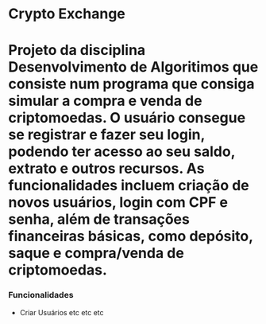 <h1>Crypto Exchange<h1>
Projeto da disciplina Desenvolvimento de Algoritimos que consiste num programa que consiga simular a compra e venda de criptomoedas. O usuário consegue se registrar e fazer seu login, podendo ter acesso ao seu saldo, extrato e outros recursos.
As funcionalidades incluem criação de novos usuários, login com CPF e senha, além de transações financeiras básicas, como depósito, saque e compra/venda de criptomoedas.

<h3>Funcionalidades</h3>
<ul>
  <li>Criar Usuários etc etc etc</li>
</ul>
